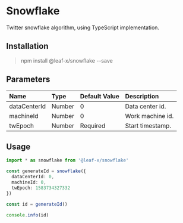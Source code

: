 # Snowflake

Twitter snowflake algorithm, using TypeScript implementation.

## Installation

> npm install @leaf-x/snowflake --save

## Parameters

| Name         | Type   | Default Value | Description      |
| :----------- | :----- | :------------ | :--------------- |
| dataCenterId | Number | 0             | Data center id.  |
| machineId    | Number | 0             | Work machine id. |
| twEpoch      | Number | Required      | Start timestamp. |

## Usage

```typescript
import * as snowflake from '@leaf-x/snowflake'

const generateId = snowflake({
  dataCenterId: 0,
  machineId: 0,
  twEpoch: 1583734327332
})

const id = generateId()

console.info(id)
```
